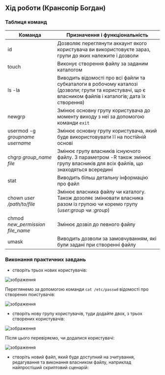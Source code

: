 ## Хід роботи (Крансопір Богдан)

### Таблиця команд

|Команда|Призначення і функціональність|
|-|-|
|id|Дозволяє переглянути аккаунт якого користувача ви використовуєте зараз, групи до яких належите і дозволи|
|touch|Виконує створення файлу за заданим каталогом|
|ls -la|Виводить відомості про всі файли та субкаталоги в робочому каталозі (дозволи; групи та користувачі, що є власником файлів і каталогів; дата їх створення)|
|newgrp|Змінює основну групу користувача до моменту виходу з неї за допомогою команди `exit`|
|usermod -g *groupname username*|Змінює основну групу користувача, який буде використовувати її на постійній основі|
|chgrp *group_name file*|Змінює групу власників існуючого файлу. З параметром -R також змінює групу власників для всіх файлів, що знаходяться всередині|
|stat|Виводить більш детальну інформацію про файл|
|chown *user /path/to/file*|Змінює власника файлу чи каталогу. Також дозоляє змінювати власника разом із групою чи коремо групу (*user:group* чи *:group*)|
|chmod *new_permission file_name*|Змінює дозвіл до певного файлу|
|umask|Виводить дозволи за замовчуванням, які були задані при створенні файлу|

### Виконання практичних завдань

- створіть трьох нових користувачів:

![зображення](https://github.com/user-attachments/assets/e1ffb350-f695-49cb-8946-d298d97b55bb)

Переглянемо за допомогою команди `cat /etc/passwd` відомості про створених поистувачів:

![зображення](https://github.com/user-attachments/assets/5940c793-6c2d-4662-9314-f3f707f721f0)

- створіть нову групу користувачів, туди додайте двох, з трьох створених користувачів:

![зображення](https://github.com/user-attachments/assets/a949fb16-834f-4dae-9cb3-327441285b5d)

Після цього перевіряємо, чи додалися користувачі:

![зображення](https://github.com/user-attachments/assets/3720f1ec-2544-4973-b921-de978f83335e)

- створіть новий файл, який буде доступний на зчитування, редагування та виконання власником файлу, наприклад найпростіший скриптовий сценарій:

